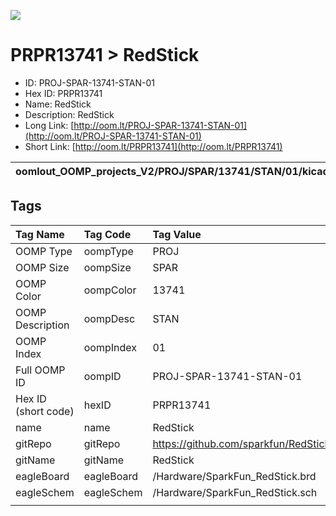


  
![][im]
# PRPR13741 > RedStick

- ID: PROJ-SPAR-13741-STAN-01
- Hex ID: PRPR13741
- Name: RedStick
- Description: RedStick
- Long Link: [http://oom.lt/PROJ-SPAR-13741-STAN-01](http://oom.lt/PROJ-SPAR-13741-STAN-01)
- Short Link: [http://oom.lt/PRPR13741](http://oom.lt/PRPR13741)
  

|oomlout_OOMP_projects_V2/PROJ/SPAR/13741/STAN/01/kicadPcb3dFront.png|oomlout_OOMP_projects_V2/PROJ/SPAR/13741/STAN/01/kicadPcb3dBack.png|oomlout_OOMP_projects_V2/PROJ/SPAR/13741/STAN/01/kicadPcb3d.png||
| :---: | :---: | :---: | :---: |

## Tags
  

|Tag Name|Tag Code|Tag Value|
| :--- | :--- | :--- |
|OOMP Type|oompType|PROJ|
|OOMP Size|oompSize|SPAR|
|OOMP Color|oompColor|13741|
|OOMP Description|oompDesc|STAN|
|OOMP Index|oompIndex|01|
|Full OOMP ID|oompID|PROJ-SPAR-13741-STAN-01|
|Hex ID (short code)|hexID|PRPR13741|
|name|name|RedStick|
|gitRepo|gitRepo|https://github.com/sparkfun/RedStick|
|gitName|gitName|RedStick|
|eagleBoard|eagleBoard|/Hardware/SparkFun_RedStick.brd|
|eagleSchem|eagleSchem|/Hardware/SparkFun_RedStick.sch|
||||



[im]: PROJ/SPAR/13741/STAN/01/kicadPcb3d_450.png
